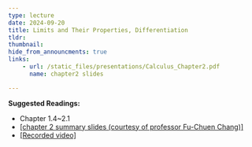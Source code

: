 ```yaml
---
type: lecture
date: 2024-09-20
title: Limits and Their Properties, Differentiation
tldr: 
thumbnail: 
hide_from_announcments: true
links: 
    - url: /static_files/presentations/Calculus_Chapter2.pdf
      name: chapter2 slides

---
```

**Suggested Readings:**
- Chapter 1.4~2.1
- [[chapter 2 summary slides (courtesy of professor Fu-Chuen Chang)]](/nsysu-calculus1-2024/static_files/presentations/Chap02_Summary.pdf)
- [[Recorded video]](https://www.youtube.com/playlist?list=PLHNZtBNWQ-87373Jfp_8g4I9RDOH2pnOZ)

